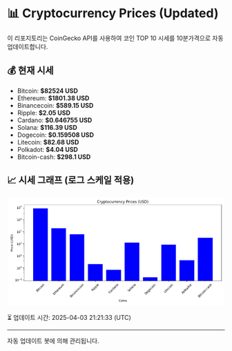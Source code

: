 
# 📊 Cryptocurrency Prices (Updated)

이 리포지토리는 CoinGecko API를 사용하여 코인 TOP 10 시세를 10분가격으로 자동 업데이트합니다.

## 💰 현재 시세
- Bitcoin: **$82524 USD**
- Ethereum: **$1801.38 USD**
- Binancecoin: **$589.15 USD**
- Ripple: **$2.05 USD**
- Cardano: **$0.646755 USD**
- Solana: **$116.39 USD**
- Dogecoin: **$0.159508 USD**
- Litecoin: **$82.68 USD**
- Polkadot: **$4.04 USD**
- Bitcoin-cash: **$298.1 USD**

## 📈 시세 그래프 (로그 스케일 적용)
![Crypto Prices](crypto_prices.png)

⏳ 업데이트 시간: 2025-04-03 21:21:33 (UTC)

---
자동 업데이트 봇에 의해 관리됩니다.

